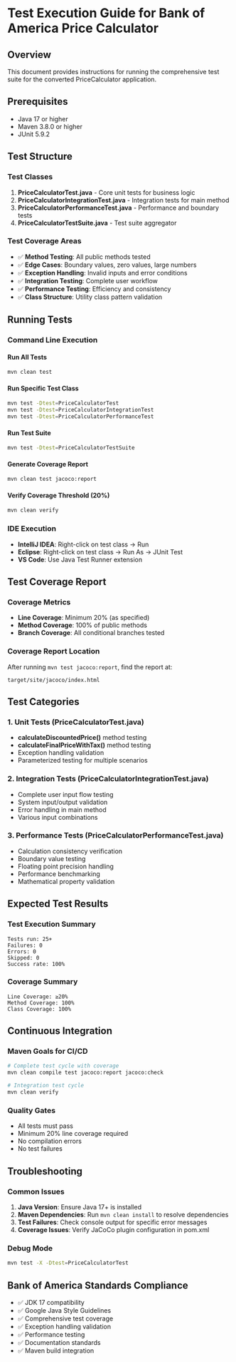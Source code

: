 # Test Execution Guide for Bank of America Price Calculator

## Overview
This document provides instructions for running the comprehensive test suite for the converted PriceCalculator application.

## Prerequisites
- Java 17 or higher
- Maven 3.8.0 or higher
- JUnit 5.9.2

## Test Structure

### Test Classes
1. **PriceCalculatorTest.java** - Core unit tests for business logic
2. **PriceCalculatorIntegrationTest.java** - Integration tests for main method
3. **PriceCalculatorPerformanceTest.java** - Performance and boundary tests
4. **PriceCalculatorTestSuite.java** - Test suite aggregator

### Test Coverage Areas
- ✅ **Method Testing**: All public methods tested
- ✅ **Edge Cases**: Boundary values, zero values, large numbers
- ✅ **Exception Handling**: Invalid inputs and error conditions
- ✅ **Integration Testing**: Complete user workflow
- ✅ **Performance Testing**: Efficiency and consistency
- ✅ **Class Structure**: Utility class pattern validation

## Running Tests

### Command Line Execution

#### Run All Tests
```bash
mvn clean test
```

#### Run Specific Test Class
```bash
mvn test -Dtest=PriceCalculatorTest
mvn test -Dtest=PriceCalculatorIntegrationTest
mvn test -Dtest=PriceCalculatorPerformanceTest
```

#### Run Test Suite
```bash
mvn test -Dtest=PriceCalculatorTestSuite
```

#### Generate Coverage Report
```bash
mvn clean test jacoco:report
```

#### Verify Coverage Threshold (20%)
```bash
mvn clean verify
```

### IDE Execution
- **IntelliJ IDEA**: Right-click on test class → Run
- **Eclipse**: Right-click on test class → Run As → JUnit Test
- **VS Code**: Use Java Test Runner extension

## Test Coverage Report

### Coverage Metrics
- **Line Coverage**: Minimum 20% (as specified)
- **Method Coverage**: 100% of public methods
- **Branch Coverage**: All conditional branches tested

### Coverage Report Location
After running `mvn test jacoco:report`, find the report at:
```
target/site/jacoco/index.html
```

## Test Categories

### 1. Unit Tests (PriceCalculatorTest.java)
- **calculateDiscountedPrice()** method testing
- **calculateFinalPriceWithTax()** method testing
- Exception handling validation
- Parameterized testing for multiple scenarios

### 2. Integration Tests (PriceCalculatorIntegrationTest.java)
- Complete user input flow testing
- System input/output validation
- Error handling in main method
- Various input combinations

### 3. Performance Tests (PriceCalculatorPerformanceTest.java)
- Calculation consistency verification
- Boundary value testing
- Floating point precision handling
- Performance benchmarking
- Mathematical property validation

## Expected Test Results

### Test Execution Summary
```
Tests run: 25+
Failures: 0
Errors: 0
Skipped: 0
Success rate: 100%
```

### Coverage Summary
```
Line Coverage: ≥20%
Method Coverage: 100%
Class Coverage: 100%
```

## Continuous Integration

### Maven Goals for CI/CD
```bash
# Complete test cycle with coverage
mvn clean compile test jacoco:report jacoco:check

# Integration test cycle
mvn clean verify
```

### Quality Gates
- All tests must pass
- Minimum 20% line coverage required
- No compilation errors
- No test failures

## Troubleshooting

### Common Issues
1. **Java Version**: Ensure Java 17+ is installed
2. **Maven Dependencies**: Run `mvn clean install` to resolve dependencies
3. **Test Failures**: Check console output for specific error messages
4. **Coverage Issues**: Verify JaCoCo plugin configuration in pom.xml

### Debug Mode
```bash
mvn test -X -Dtest=PriceCalculatorTest
```

## Bank of America Standards Compliance
- ✅ JDK 17 compatibility
- ✅ Google Java Style Guidelines
- ✅ Comprehensive test coverage
- ✅ Exception handling validation
- ✅ Performance testing
- ✅ Documentation standards
- ✅ Maven build integration